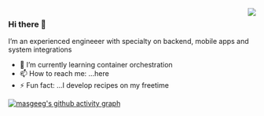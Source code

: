 <img align='right' src="https://github-readme-stats.vercel.app/api?username=masgeek&show_icons=true">

### Hi there 👋

 I’m an experienced engineeer with specialty on backend, mobile apps and system integrations
 
- 🌱 I’m currently learning container orchestration
- 📫 How to reach me: ...here
- ⚡ Fun fact: ...I develop recipes on my freetime


[![masgeeg's github activity graph](https://activity-graph.herokuapp.com/graph?username=masgeekb&theme=react-dark)](https://github.com/masgeek)
